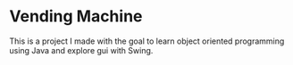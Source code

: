 # Vending Machine

This is a project I made with the goal to learn object oriented programming using Java and explore gui with Swing. 
